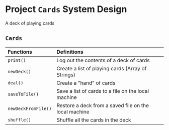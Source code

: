 # Project `Cards` System Design

A deck of playing cards

## `Cards`

Functions | Definitions
:-|:-
`print()`               | Log out the contents of a deck of cards
`newDeck()`             | Create a list of playing cards (Array of Strings)
`deal()`                | Create a "hand" of cards
`saveToFile()`          | Save a list of cards to a file on the local machine
`newDeckFromFile()`     | Restore a deck from a saved file on the local machine
`shuffle()`             | Shuffle all the cards in the deck
